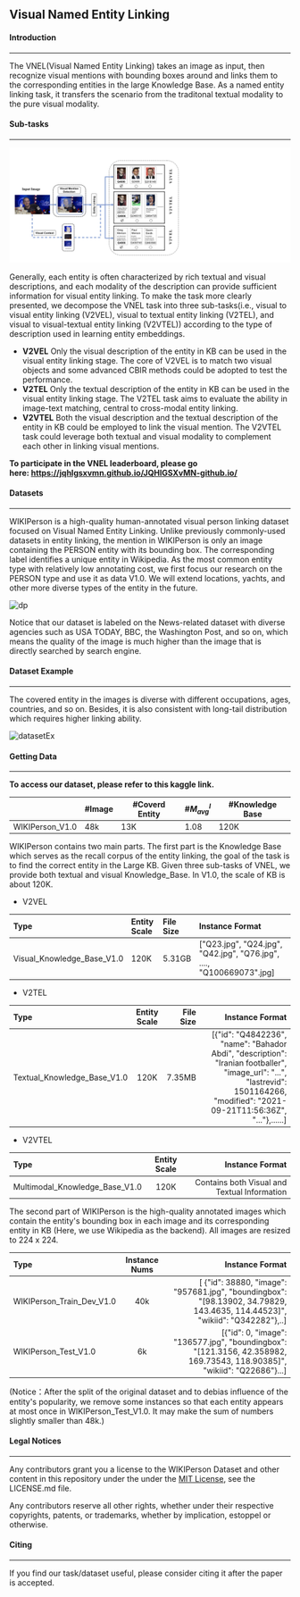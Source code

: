 ## Visual Named Entity Linking
#### Introduction
---
The VNEL(Visual Named Entity Linking) takes an image as input, then recognize visual mentions with bounding boxes around and links them to the corresponding entities in the large Knowledge Base. As a named entity linking task, it transfers the scenario from the traditonal textual modality to the pure visual modality.

#### Sub-tasks

---

![VNEL](VNEL.png)

Generally, each entity is often characterized by rich textual and visual descriptions, and each modality of the description can provide sufficient information for visual entity linking. To make the task more clearly presented, we decompose the VNEL task into three sub-tasks(i.e., visual to visual entity linking (V2VEL), visual to textual entity linking (V2TEL), and visual to visual-textual entity linking (V2VTEL)) according to the type of description used in learning entity embeddings. 

- **V2VEL**
  Only the visual description of the entity in KB can be used in the visual entity linking stage. The core of V2VEL is to match two visual objects and some advanced CBIR methods could be adopted to test the performance. 
- **V2TEL**
  Only the textual description of the entity in KB can be used in the visual entity linking stage. The V2TEL task aims to evaluate the ability in image-text matching, central to cross-modal entity linking.
- **V2VTEL**
  Both the visual description and the textual description of the entity in KB could be employed to link the visual mention. The V2VTEL task could leverage both textual and visual modality to complement each other in linking visual mentions.

**To participate in the VNEL leaderboard, please go here: https://jqhlgsxvmn.github.io/JQHlGSXvMN-github.io/**


#### Datasets
----
WIKIPerson is a high-quality human-annotated visual person linking dataset focused on Visual Named Entity Linking. Unlike previously commonly-used datasets in entity linking, the mention in WIKIPerson is only an image containing the PERSON entity with its bounding box. The corresponding label identifies a unique entity in Wikipedia. As the most common entity type with relatively low annotating cost, we first focus our research on the PERSON type and use it as data V1.0. We will extend locations, yachts, and other more diverse types of the entity in the future.

![dp](/Users/jerrysun/Desktop/VELP/Process.png)

Notice that our dataset is labeled on the News-related dataset with diverse agencies such as USA TODAY, BBC, the Washington Post, and so on, which means the quality of the image is much higher than the image that is directly searched by search engine. 

#### Dataset Example

------

The covered entity in the images is diverse with different occupations, ages, countries, and so on. Besides, it is also consistent with long-tail distribution which requires higher linking ability.

![datasetEx](/Users/jerrysun/Desktop/VELP/Example.png)

#### Getting Data

------

**To access our dataset, please refer to this kaggle link.** 

|                 | #Image | #Coverd Entity | #$M_{avg}^{I}$ | #Knowledge Base |
| --------------- | ------ | -------------- | -------------- | --------------- |
| WIKIPerson_V1.0 | 48k    | 13K            | 1.08           | 120K            |

WIKIPerson contains two main parts. The first part is the Knowledge Base which serves as the recall corpus of the entity linking, the goal of the task is to find the correct entity in the Large KB. Given three sub-tasks of VNEL, we provide both textual and visual Knowledge_Base. In V1.0, the scale of KB is about 120K.

- V2VEL

| Type      | Entity Scale | File Size     | Instance Format |
| :---        |    :-----   |          :--- |          :--- |
| Visual_Knowledge_Base_V1.0 | 120K | 5.31GB |["Q23.jpg", "Q24.jpg", "Q42.jpg", "Q76.jpg", ...., "Q100669073".jpg]|


- V2TEL

| Type      | Entity Scale | File Size     | Instance Format |
| :---        |    :----:   |          ---: |          ---: |
| Textual_Knowledge_Base_V1.0 | 120K | 7.35MB |[{"id": "Q4842236", "name": "Bahador Abdi", "description": "Iranian footballer", "image_url": "...", "lastrevid": 1501164266, "modified": "2021-09-21T11:56:36Z", "..."},......]|

- V2VTEL

| Type      | Entity Scale | Instance Format |
| :---        |    :----:   |          ---: |
| Multimodal_Knowledge_Base_V1.0 | 120K |Contains  both Visual and Textual Information|

The second part of WIKIPerson is the high-quality annotated images which contain the entity's bounding box in each image and its corresponding entity in KB (Here, we use Wikipedia as the backend). All images are resized to 224 x 224.

| Type                      | Instance Nums |                                              Instance Format |
| :------------------------ | :-----------: | -----------------------------------------------------------: |
| WIKIPerson_Train_Dev_V1.0 |      40k      | [ {"id": 38880, "image": "957681.jpg", "boundingbox": "[98.13902, 34.79829, 143.4635, 114.44523]", "wikiid": "Q342282"},..] |
| WIKIPerson_Test_V1.0      |      6k       | [{"id": 0, "image": "136577.jpg", "boundingbox": "[121.3156, 42.358982, 169.73543, 118.90385]", "wikiid": "Q22686"}...] |

(Notice：After the split of the original dataset and to debias influence of the entity's popularity, we remove some instances so that each entity appears at most once in WIKIPerson_Test_V1.0. It may make the sum of numbers slightly smaller than 48k.)

#### Legal Notices

------

Any contributors grant you a license to the WIKIPerson Dataset and other content in this repository under the under the [MIT License](https://opensource.org/licenses/MIT), see the LICENSE.md file.

Any contributors reserve all other rights, whether under their respective copyrights, patents, or trademarks, whether by implication, estoppel or otherwise.

#### Citing

------

If you find our task/dataset useful, please consider citing it after the paper is accepted.
